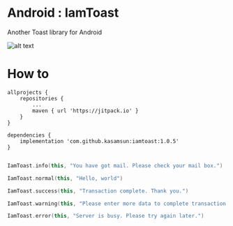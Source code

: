 # Android : IamToast
Another Toast library for Android

![alt text](https://raw.githubusercontent.com/kasamsun/iamtoast/master/images/toast-sample.png "Toast sammple")

# How to

```
allprojects {
    repositories {
        ...
        maven { url 'https://jitpack.io' }
    }
}
```

```
dependencies {
    implementation 'com.github.kasamsun:iamtoast:1.0.5'
}
```

```kotlin

IamToast.info(this, "You have got mail. Please check your mail box.")

IamToast.normal(this, "Hello, world")

IamToast.success(this, "Transaction complete. Thank you.")

IamToast.warning(this, "Please enter more data to complete transaction.")

IamToast.error(this, "Server is busy. Please try again later.")

```

